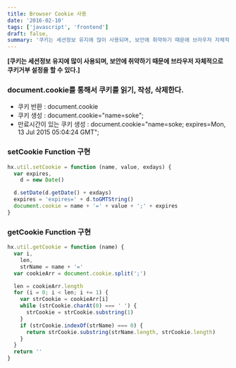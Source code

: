 ```yaml
---
title: Browser Cookie 사용
date: '2016-02-10'
tags: ['javascript', 'frontend']
draft: false,
summary: '쿠키는 세션정보 유지에 많이 사용되며, 보안에 취약하기 때문에 브라우저 자체적으로 쿠키거부 설정을 할 수 있다.'
---
```


**[쿠키는 세션정보 유지에 많이 사용되며, 보안에 취약하기 때문에 브라우저 자체적으로 쿠키거부 설정을 할 수 있다.]**

### document.cookie를 통해서 쿠키를 읽기, 작성, 삭제한다.

- 쿠키 반환 : document.cookie
- 쿠키 생성 : document.cookie="name=soke";
- 만료시간이 있는 쿠키 생성 : document.cookie="name=soke; expires=Mon, 13 Jul 2015 05:04:24 GMT";

### setCookie Function 구현

```js
hx.util.setCookie = function (name, value, exdays) {
  var expires,
    d = new Date()

  d.setDate(d.getDate() + exdays)
  expires = 'expires=' + d.toGMTString()
  document.cookie = name + '=' + value + ';' + expires
}
```

### getCookie Function 구현

```js
hx.util.getCookie = function (name) {
  var i,
    len,
    strName = name + '='
  var cookieArr = document.cookie.split(';')

  len = cookieArr.length
  for (i = 0; i < len; i += 1) {
    var strCookie = cookieArr[i]
    while (strCookie.charAt(0) === ' ') {
      strCookie = strCookie.substring(1)
    }
    if (strCookie.indexOf(strName) === 0) {
      return strCookie.substring(strName.length, strCookie.length)
    }
  }
  return ''
}
```
